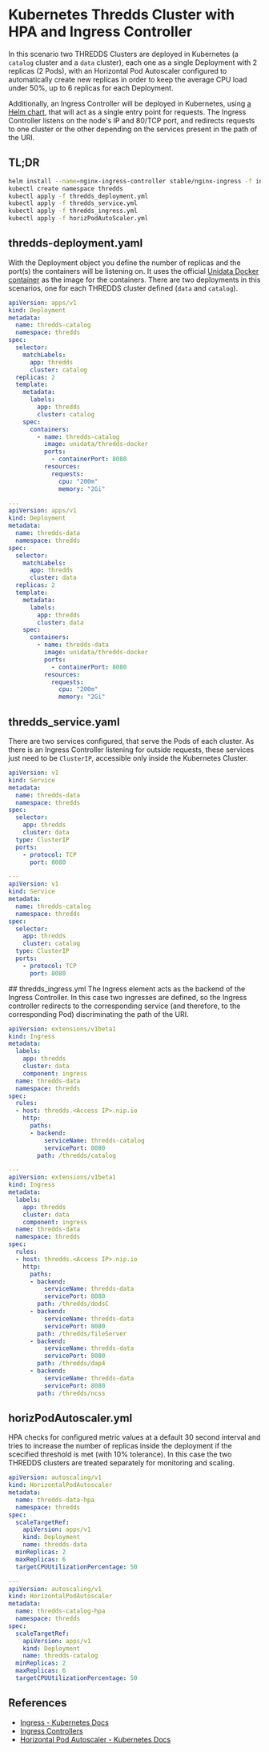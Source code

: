 # Kubernetes Thredds Cluster with HPA and Ingress Controller
In this scenario two THREDDS Clusters are deployed in Kubernetes (a `catalog` cluster and a `data` cluster), each one as a single Deployment with 2 replicas (2 Pods), with an Horizontal Pod Autoscaler configured
to automatically create new replicas in order to keep the average CPU load under 50%, up to 6 replicas for each Deployment. 

Additionally, an Ingress Controller will be deployed in Kubernetes, using [a Helm chart](https://github.com/helm/charts/tree/master/stable/nginx-ingress), that will act as a single
entry point for requests. The Ingress Controller listens on the node's IP and 80/TCP port, and redirects requests to one cluster or the other depending on the services present in the path of the URI.


## TL;DR
```bash
helm install --name=nginx-ingress-controller stable/nginx-ingress -f ingress-controller-values.yml
kubectl create namespace thredds
kubectl apply -f thredds_deployment.yml
kubectl apply -f thredds_service.yml
kubectl apply -f thredds_ingress.yml
kubectl apply -f horizPodAutoScaler.yml
```
## thredds-deployment.yaml
With the Deployment object you define the number of replicas and the port(s) the containers will be listening on. It uses the official [Unidata Docker container](https://hub.docker.com/r/unidata/thredds-docker/dockerfile) as the image for the containers.
There are two deployments in this scenarios, one for each THREDDS cluster defined (`data` and `catalog`).

```yaml
apiVersion: apps/v1
kind: Deployment
metadata:
  name: thredds-catalog
  namespace: thredds
spec:
  selector:
    matchLabels:
      app: thredds
      cluster: catalog
  replicas: 2
  template:
    metadata:
      labels:
        app: thredds
        cluster: catalog
    spec:
      containers:
        - name: thredds-catalog
          image: unidata/thredds-docker
          ports:
            - containerPort: 8080
          resources:
            requests:
              cpu: "200m"
              memory: "2Gi"

---
apiVersion: apps/v1
kind: Deployment
metadata:
  name: thredds-data
  namespace: thredds
spec:
  selector:
    matchLabels:
      app: thredds
      cluster: data
  replicas: 2
  template:
    metadata:
      labels:
        app: thredds
        cluster: data
    spec:
      containers:
        - name: thredds-data
          image: unidata/thredds-docker
          ports:
            - containerPort: 8080
          resources:
            requests:
              cpu: "200m"
              memory: "2Gi"
```

## thredds\_service.yaml

There are two services configured, that serve the Pods of each cluster. As there is an Ingress Controller listening for outside requests, these services just need to be `ClusterIP`, accessible only inside the Kubernetes Cluster.

```yaml
apiVersion: v1
kind: Service
metadata:
  name: thredds-data
  namespace: thredds
spec:
  selector:
    app: thredds
    cluster: data
  type: ClusterIP
  ports:
    - protocol: TCP
      port: 8080

---
apiVersion: v1
kind: Service
metadata:
  name: thredds-catalog
  namespace: thredds
spec:
  selector:
    app: thredds
    cluster: catalog
  type: ClusterIP
  ports:
    - protocol: TCP
      port: 8080
```

## thredds\_ingress.yml
The Ingress element acts as the backend of the Ingress Controller. In this case two ingresses are defined, so the Ingress controller redirects to the corresponding service (and therefore, to the corresponding Pod) discriminating the path of the URI.

```yaml
apiVersion: extensions/v1beta1
kind: Ingress
metadata:
  labels:
    app: thredds
    cluster: data
    component: ingress
  name: thredds-data
  namespace: thredds
spec:
  rules:
  - host: thredds.<Access IP>.nip.io
    http:
      paths:
      - backend:
          serviceName: thredds-catalog
          servicePort: 8080
        path: /thredds/catalog

---
apiVersion: extensions/v1beta1
kind: Ingress
metadata:
  labels:
    app: thredds
    cluster: data
    component: ingress
  name: thredds-data
  namespace: thredds
spec:
  rules:
  - host: thredds.<Access IP>.nip.io
    http:
      paths:
      - backend:
          serviceName: thredds-data
          servicePort: 8080
        path: /thredds/dodsC
      - backend:
          serviceName: thredds-data
          servicePort: 8080
        path: /thredds/fileServer
      - backend:
          serviceName: thredds-data
          servicePort: 8080
        path: /thredds/dap4
      - backend:
          serviceName: thredds-data
          servicePort: 8080
        path: /thredds/ncss
```

## horizPodAutoscaler.yml
HPA checks for configured metric values at a default 30 second interval and tries to increase the number of replicas inside the deployment if the scecified threshold is met (with 10% tolerance). In this case the two THREDDS clusters are treated separately for monitoring and scaling.

```yaml
apiVersion: autoscaling/v1
kind: HorizontalPodAutoscaler
metadata:
  name: thredds-data-hpa
  namespace: thredds
spec:
  scaleTargetRef:
    apiVersion: apps/v1
    kind: Deployment
    name: thredds-data
  minReplicas: 2
  maxReplicas: 6
  targetCPUUtilizationPercentage: 50

---
apiVersion: autoscaling/v1
kind: HorizontalPodAutoscaler
metadata:
  name: thredds-catalog-hpa
  namespace: thredds
spec:
  scaleTargetRef:
    apiVersion: apps/v1
    kind: Deployment
    name: thredds-catalog
  minReplicas: 2
  maxReplicas: 6
  targetCPUUtilizationPercentage: 50

```

## References
* [Ingress - Kubernetes Docs](https://kubernetes.io/docs/concepts/services-networking/ingress/)
* [Ingress Controllers](https://kubernetes.io/docs/concepts/services-networking/ingress-controllers/)
* [Horizontal Pod Autoscaler - Kubernetes Docs](https://kubernetes.io/docs/tasks/run-application/horizontal-pod-autoscale/#support-for-cooldown-delay)


